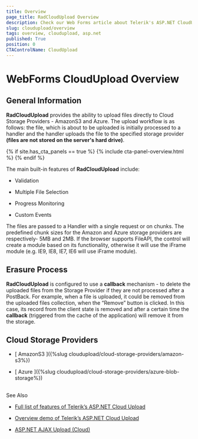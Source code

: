 ```yaml
---
title: Overview
page_title: RadCloudUpload Overview
description: Check our Web Forms article about Telerik's ASP.NET CloudUpload Overview.
slug: cloudupload/overview
tags: overview, cloudupload, asp.net
published: True
position: 0
CTAControlName: CloudUpload
---
```


# WebForms CloudUpload Overview



## General Information

**RadCloudUpload** provides the ability to upload files directly to Cloud Storage Providers - AmazonS3 and Azure. The upload workflow is as follows: the file, which is about to be uploaded is initially processed to a handler and the handler uploads the file to the specified storage provider **(files are not stored on the server's hard drive)**.

{% if site.has_cta_panels == true %}
{% include cta-panel-overview.html %}
{% endif %}

The main built-in features of **RadCloudUpload** include:

* Validation

* Multiple File Selection

* Progress Monitoring

* Custom Events

The files are passed to a Handler with a single request or on chunks. The predefined chunk sizes for the Amazon and Azure storage providers are respectively- 5MB and 2MB. If the browser supports FileAPI, the control will create a module based on its functionality, otherwise it will use the iFrame module (e.g. IE9, IE8, IE7, IE6 will use iFrame module).

## Erasure Process

**RadCloudUpload** is configured to use a **callback** mechanism - to delete the uploaded files from the Storage Provider if they are not processed after a PostBack. For example, when a file is uploaded, it could be removed from the uploaded files collection, when the “Remove” button is clicked. In this case, its record from the client state is removed and after a certain time the **callback** (triggered from the cache of the application) will remove it from the storage.

## Cloud Storage Providers

* [ AmazonS3 ]({%slug cloudupload/cloud-storage-providers/amazon-s3%})

* [ Azure ]({%slug cloudupload/cloud-storage-providers/azure-blob-storage%})

## 

See Also

* [Full list of features of Telerik’s ASP.NET Cloud Upload](https://www.telerik.com/products/aspnet-ajax/cloud-upload.aspx)

* [Overview demo of Telerik’s ASP.NET Cloud Upload](https://demos.telerik.com/aspnet-aj*ax/cloud-upload/examples/overview/defaultcs.aspx)

* [ASP.NET AJAX Upload (Cloud)](https://www.telerik.com/products/aspnet-ajax/cloud-upload.aspx)

 